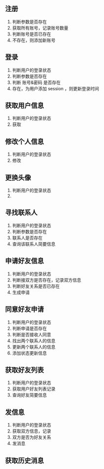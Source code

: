 ## 注册
1. 判断参数是否存在
2. 获取所有账号，记录账号数量
3. 判断账号是否已存在
4. 不存在，则添加新账号


## 登录
1. 判断用户的登录状态
2. 判断参数是否存在
3. 判断 账号&密码 是否存在
4. 存在，为用户添加 session ，则更新登录时间


## 获取用户信息
1. 判断用户的登录状态
2. 获取


## 修改个人信息
1. 判断用户的登录状态
2. 修改


## 更换头像
1. 判断用户的登录状态
2. 


## 寻找联系人
1. 判断用户的登录状态
2. 判断参数是否存在
3. 联系人是否存在
4. 查询该联系人简要信息


## 申请好友信息
1. 判断用户的登录状态
2. 判断接双方是否存在，记录双方信息
3. 判断好友关系是否已存在
4. 生成申请


## 同意好友申请
1. 判断用户的登录状态
2. 判断申请是否存在
3. 判断是否接收人同意
4. 找出两个联系人的信息
5. 更新两个联系人的信息
6. 添加状态更新信息


## 获取好友列表
1. 判断用户的登录状态
2. 获取用户好友列表记录
3. 查询好友简要信息


## 发信息
1. 判断用户的登录状态
2. 获取双方信息，记录
3. 双方是否为好友关系
4. 发消息


## 获取历史消息